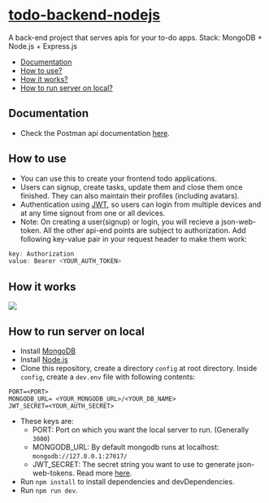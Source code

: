# [todo-backend-nodejs](https://sg-task-app.herokuapp.com/)
A back-end project that serves apis for your to-do apps. Stack: MongoDB + Node.js + Express.js

* [Documentation](#documentation)
* [How to use?](#how-to-use)
* [How it works?](#how-it-works)
* [How to run server on local?](#how-to-run-server-on-local)

## Documentation
* Check the Postman api documentation [here](https://documenter.getpostman.com/view/6519027/SVtN3B8u?version=latest#e46d959c-6287-49a0-9673-1159262a6aab).

## How to use
* You can use this to create your frontend todo applications.
* Users can signup, create tasks, update them and close them once finished. They can also maintain their profiles (including avatars).
* Authentication using [JWT](https://jwt.io/introduction/), so users can login from multiple devices and at any time signout from one or all devices.
* Note: On creating a user(signup) or login, you will recieve a json-web-token. All the other api-end points are subject to authorization. Add following key-value pair in your request header to make them work:
```java 
key: Authorization 
value: Bearer <YOUR_AUTH_TOKEN>
```

## How it works
![](https://github.com/shubhamgupta2901/todo-backend-nodejs/blob/master/todo-internal-nodejs.png)

## How to run server on local

* Install [MongoDB](https://docs.mongodb.com/manual/installation/)
* Install [Node.js](https://nodejs.org/en/download/)
* Clone this repository, create a directory ```config``` at root directory. Inside ```config```, create a ```dev.env``` file with following contents:
```
PORT=<PORT> 
MONGODB_URL= <YOUR_MONGODB_URL>/<YOUR_DB_NAME>
JWT_SECRET=<YOUR_AUTH_SECRET> 
```
* These keys are:
  * PORT: Port on which you want the local server to run. (Generally ```3000```)
  * MONGODB_URL: By default mongodb runs at localhost: ```mongodb://127.0.0.1:27017/```
  * JWT_SECRET: The secret string you want to use to generate json-web-tokens. Read more [here](https://jwt.io/introduction/).
* Run ```npm install``` to install dependencies and devDependencies.
* Run ```npm run dev```.
